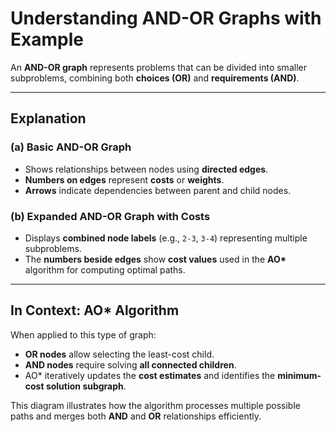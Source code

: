 # Understanding AND-OR Graphs with Example

An **AND-OR graph** represents problems that can be divided into smaller subproblems, combining both **choices (OR)** and **requirements (AND)**.


---

## Explanation

### (a) Basic AND-OR Graph
- Shows relationships between nodes using **directed edges**.  
- **Numbers on edges** represent **costs** or **weights**.  
- **Arrows** indicate dependencies between parent and child nodes.

### (b) Expanded AND-OR Graph with Costs
- Displays **combined node labels** (e.g., `2-3`, `3-4`) representing multiple subproblems.  
- The **numbers beside edges** show **cost values** used in the **AO\*** algorithm for computing optimal paths.

---

## In Context: AO* Algorithm
When applied to this type of graph:
- **OR nodes** allow selecting the least-cost child.
- **AND nodes** require solving **all connected children**.
- AO* iteratively updates the **cost estimates** and identifies the **minimum-cost solution subgraph**.

This diagram illustrates how the algorithm processes multiple possible paths and merges both **AND** and **OR** relationships efficiently.
